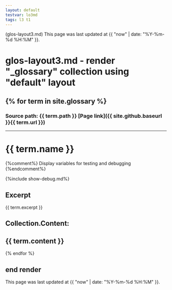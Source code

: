 ```yaml
---
layout: default
testvar: lo3md
tags: l3 t1
---
```

(glos-layout3.md) This page was last updated at {{ "now" | date: "%Y-%m-%d %H:%M" }}.

# glos-layout3.md - render "_glossary" collection using "default" layout

{% for term in site.glossary %}
---
### Source path: {{ term.path }} [Page link]({{ site.github.baseurl }}{{ term.url }})
---
# {{ term.name }}

{%comment%}
  Display variables for testing and debugging
{%endcomment%}

{%include show-debug.md%}

## Excerpt
{{ term.excerpt }}

## Collection.Content:
{{ term.content }}
---
{% endfor %}

## end render

This page was last updated at {{ "now" | date: "%Y-%m-%d %H:%M" }}.
